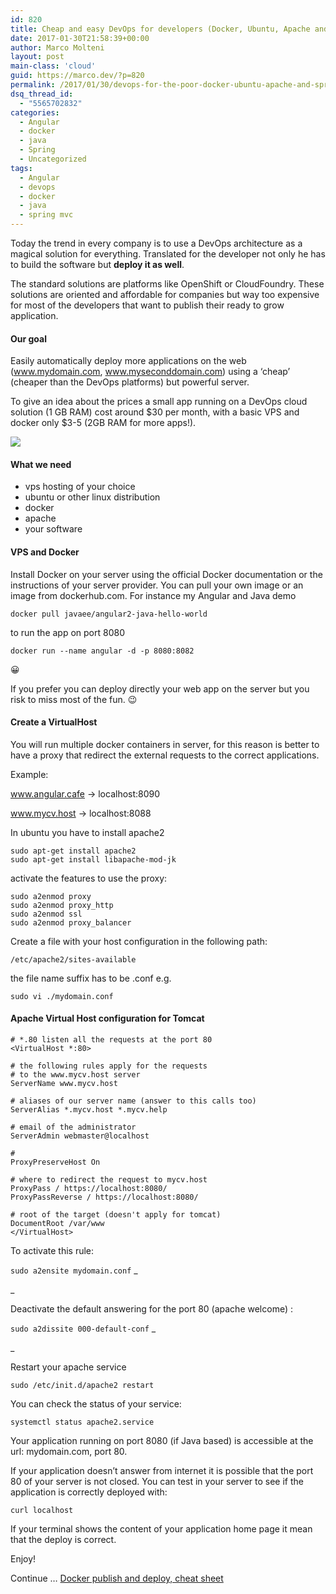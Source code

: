```yaml
---
id: 820
title: Cheap and easy DevOps for developers (Docker, Ubuntu, Apache and Spring)
date: 2017-01-30T21:58:39+00:00
author: Marco Molteni
layout: post
main-class: 'cloud'
guid: https://marco.dev/?p=820
permalink: /2017/01/30/devops-for-the-poor-docker-ubuntu-apache-and-spring/
dsq_thread_id:
  - "5565702832"
categories:
  - Angular
  - docker
  - java
  - Spring
  - Uncategorized
tags:
  - Angular
  - devops
  - docker
  - java
  - spring mvc
---
```

Today the trend in every company is to use a DevOps architecture as a magical solution for everything. Translated for the developer not only he has to build the software but **deploy it as well**.

The standard solutions are platforms like OpenShift or CloudFoundry. These solutions are oriented and affordable for companies but way too expensive for most of the developers that want to publish their ready to grow application.

#### Our goal

Easily automatically deploy more applications on the web (www.mydomain.com, www.myseconddomain.com) using a &#8216;cheap&#8217; (cheaper than the DevOps platforms) but powerful server.
  
To give an idea about the prices a small app running on a DevOps cloud solution (1 GB RAM) cost around $30 per month, with a basic VPS and docker only $3-5 (2GB RAM for more apps!).

<img class="alignnone size-full wp-image-819" src="{{site.baseurl}}/assets/img/uploads/2017/01/blog_vps.png?resize=600%2C531" data-recalc-dims="1" />

#### What we need

  * vps hosting of your choice
  * ubuntu or other linux distribution
  * docker
  * apache
  * your software

#### VPS and Docker

Install Docker on your server using the official Docker documentation or the instructions of your server provider. You can pull your own image or an image from dockerhub.com. For instance my Angular and Java demo

`docker pull javaee/angular2-java-hello-world`

to run the app on port 8080

`docker run --name angular -d -p 8080:8082`

😀

If you prefer you can deploy directly your web app on the server but you risk to miss most of the fun. 😉

#### Create a VirtualHost

You will run multiple docker containers in server, for this reason is better to have a proxy that redirect the external requests to the correct applications.

Example:

www.angular.cafe -> localhost:8090
  
www.mycv.host -> localhost:8088

In ubuntu you have to install apache2

    sudo apt-get install apache2
    sudo apt-get install libapache-mod-jk
    

activate the features to use the proxy:

    sudo a2enmod proxy
    sudo a2enmod proxy_http
    sudo a2enmod ssl
    sudo a2enmod proxy_balancer
    

Create a file with your host configuration in the following path:

`/etc/apache2/sites-available`

the file name suffix has to be .conf e.g.

`sudo vi ./mydomain.conf`

#### Apache Virtual Host configuration for Tomcat

    # *.80 listen all the requests at the port 80
    <VirtualHost *:80>
    
    # the following rules apply for the requests 
    # to the www.mycv.host server
    ServerName www.mycv.host
    
    # aliases of our server name (answer to this calls too)
    ServerAlias *.mycv.host *.mycv.help
    
    # email of the administrator
    ServerAdmin webmaster@localhost
    
    #
    ProxyPreserveHost On
    
    # where to redirect the request to mycv.host
    ProxyPass / https://localhost:8080/
    ProxyPassReverse / https://localhost:8080/
    
    # root of the target (doesn't apply for tomcat)
    DocumentRoot /var/www
    </VirtualHost>
    

To activate this rule:

`sudo a2ensite mydomain.conf` _
  
_ 

Deactivate the default answering for the port 80 (apache welcome) :

`sudo a2dissite 000-default-conf` _
  
_ 

Restart your apache service

`sudo /etc/init.d/apache2 restart`

You can check the status of your service:

`systemctl status apache2.service`

Your application running on port 8080 (if Java based) is accessible at the url: mydomain.com, port 80.

If your application doesn&#8217;t answer from internet it is possible that the port 80 of your server is not closed. You can test in your server to see if the application is correctly deployed with:

`curl localhost`

If your terminal shows the content of your application home page it mean that the deploy is correct.

Enjoy!

Continue &#8230; <a href="https://marco.dev/2017/02/06/docker-publish-and-deploy-cheat-sheet/" target="_blank">Docker publish and deploy, cheat sheet</a>
